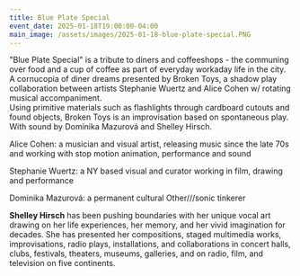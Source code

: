 ```yaml
---
title: Blue Plate Special
event_date: 2025-01-18T19:00:00-04:00
main_image: /assets/images/2025-01-18-blue-plate-special.PNG
---
```


"Blue Plate Special" is a tribute to diners and coffeeshops - the communing over
food and a cup of coffee as part of everyday workaday life in the city. A
cornucopia of diner dreams presented by Broken Toys, a shadow play collaboration
between artists Stephanie Wuertz and Alice Cohen w/ rotating musical
accompaniment.<br>
Using primitive materials such as flashlights through cardboard cutouts and
found objects, Broken Toys is an improvisation based on spontaneous play.<br>
With sound by Dominika Mazurová and Shelley Hirsch.

Alice Cohen: a musician and visual artist, releasing music since the late 70s
and working with stop motion animation, performance and sound

Stephanie Wuertz: a NY based visual and curator working in film, drawing and
performance

Dominika Mazurová: a permanent cultural Other///sonic tinkerer

**Shelley Hirsch** has been pushing boundaries with her unique vocal art drawing
on her life experiences, her memory, and her vivid imagination for decades. She
has presented her compositions, staged multimedia works, improvisations, radio
plays, installations, and collaborations in concert halls, clubs, festivals,
theaters, museums, galleries, and on radio, film, and television on five
continents.